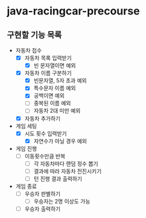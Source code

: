 # java-racingcar-precourse

## 구현할 기능 목록

- 자동차 접수
    - [x] 자동차 목록 입력받기
        - [x] 빈 문자열이면 예외
    - [x] 자동차 이름 구분하기
        - [x] 빈문자열, 5자 초과 예외
        - [x] 특수문자 이름 예외
        - [x] 공백이면 예외
        - [ ] 중복된 이름 예외
        - [ ] 자동차 2대 미만 예외
    - [x] 자동차 추가하기
- 게임 세팅
    - [x] 시도 횟수 입력받기
        - [x] 자연수가 아닐 경우 예외
- 게임 진행
    - [ ] 이동횟수만큼 반복
        - [ ] 각 자동차마다 랜덤 정수 뽑기
        - [ ] 결과에 따라 자동차 전진시키기
        - [ ] 턴 진행 결과 출력하기
- 게임 종료
    - [ ] 우승자 판별하기
        - [ ] 우승자는 2명 이상도 가능
    - [ ] 우승자 출력하기
